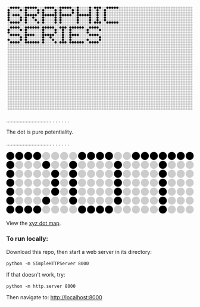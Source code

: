 ![GRAPHIC SERIES](https://raw.githubusercontent.com/sensescape/xyz-dots/master/images/dots-title2.jpg)



..............................
.
.
.
.
.
.

The dot is pure potentiality.

..............................
.
.
.
.
.
.


![DOT](https://raw.githubusercontent.com/sensescape/xyz-dots/master/images/dot_title_large.png)

View the [xyz dot map](https://sensescape.github.io/xyz-dots/#12/37.7823/-122.4274).

### To run locally:

Download this repo, then start a web server in its directory:

    python -m SimpleHTTPServer 8000
    
If that doesn't work, try:

    python -m http.server 8000
    
Then navigate to: [http://localhost:8000](http://localhost:8000)
